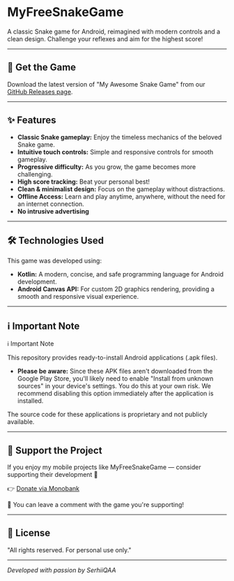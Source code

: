 # MyFreeSnakeGame

A classic Snake game for Android, reimagined with modern controls and a clean design. Challenge your reflexes and aim for the highest score!

---

## 🚀 Get the Game

Download the latest version of "My Awesome Snake Game" from our [GitHub Releases page](https://github.com/SerhiiQAA/MyFreeSnakeGame/releases).

---

## ✨ Features

* **Classic Snake gameplay:** Enjoy the timeless mechanics of the beloved Snake game.
* **Intuitive touch controls:** Simple and responsive controls for smooth gameplay.
* **Progressive difficulty:** As you grow, the game becomes more challenging.
* **High score tracking:** Beat your personal best!
* **Clean & minimalist design:** Focus on the gameplay without distractions.
* **Offline Access:** Learn and play anytime, anywhere, without the need for an internet connection.
* **No intrusive advertising**

---

## 🛠️ Technologies Used

This game was developed using:

* **Kotlin:** A modern, concise, and safe programming language for Android development.
* **Android Canvas API:** For custom 2D graphics rendering, providing a smooth and responsive visual experience.

---

## ℹ️ Important Note

ℹ️ Important Note

This repository provides ready-to-install Android applications (.apk files).

* **Please be aware:** Since these APK files aren't downloaded from the Google Play Store, you'll likely need to enable "Install from unknown sources" in your device's settings. You do this at your own risk. We recommend disabling this option immediately after the application is installed.

The source code for these applications is proprietary and not publicly available.

---

## 💖 Support the Project

If you enjoy my mobile projects like MyFreeSnakeGame — consider supporting their development 🙌

👉 [Donate via Monobank](https://send.monobank.ua/jar/6mVCH3drmi)

💬 You can leave a comment with the game you're supporting!

---

## 📜 License

"All rights reserved. For personal use only."

---

*Developed with passion by SerhiiQAA*
